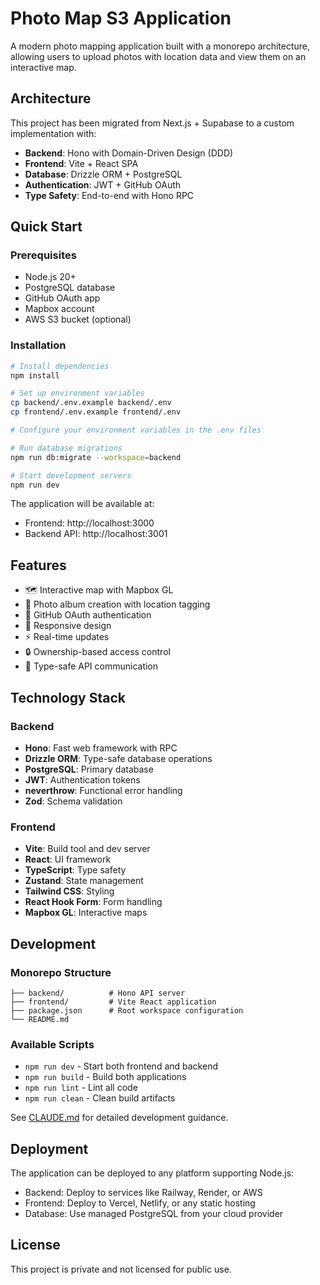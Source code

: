 # Photo Map S3 Application

A modern photo mapping application built with a monorepo architecture, allowing users to upload photos with location data and view them on an interactive map.

## Architecture

This project has been migrated from Next.js + Supabase to a custom implementation with:

- **Backend**: Hono with Domain-Driven Design (DDD)
- **Frontend**: Vite + React SPA
- **Database**: Drizzle ORM + PostgreSQL
- **Authentication**: JWT + GitHub OAuth
- **Type Safety**: End-to-end with Hono RPC

## Quick Start

### Prerequisites

- Node.js 20+
- PostgreSQL database
- GitHub OAuth app
- Mapbox account
- AWS S3 bucket (optional)

### Installation

```bash
# Install dependencies
npm install

# Set up environment variables
cp backend/.env.example backend/.env
cp frontend/.env.example frontend/.env

# Configure your environment variables in the .env files

# Run database migrations
npm run db:migrate --workspace=backend

# Start development servers
npm run dev
```

The application will be available at:

- Frontend: http://localhost:3000
- Backend API: http://localhost:3001

## Features

- 🗺️ Interactive map with Mapbox GL
- 📸 Photo album creation with location tagging
- 🔐 GitHub OAuth authentication
- 📱 Responsive design
- ⚡ Real-time updates
- 🔒 Ownership-based access control
- 🎯 Type-safe API communication

## Technology Stack

### Backend

- **Hono**: Fast web framework with RPC
- **Drizzle ORM**: Type-safe database operations
- **PostgreSQL**: Primary database
- **JWT**: Authentication tokens
- **neverthrow**: Functional error handling
- **Zod**: Schema validation

### Frontend

- **Vite**: Build tool and dev server
- **React**: UI framework
- **TypeScript**: Type safety
- **Zustand**: State management
- **Tailwind CSS**: Styling
- **React Hook Form**: Form handling
- **Mapbox GL**: Interactive maps

## Development

### Monorepo Structure

```
├── backend/          # Hono API server
├── frontend/         # Vite React application
├── package.json      # Root workspace configuration
└── README.md
```

### Available Scripts

- `npm run dev` - Start both frontend and backend
- `npm run build` - Build both applications
- `npm run lint` - Lint all code
- `npm run clean` - Clean build artifacts

See [CLAUDE.md](./CLAUDE.md) for detailed development guidance.

## Deployment

The application can be deployed to any platform supporting Node.js:

- Backend: Deploy to services like Railway, Render, or AWS
- Frontend: Deploy to Vercel, Netlify, or any static hosting
- Database: Use managed PostgreSQL from your cloud provider

## License

This project is private and not licensed for public use.
